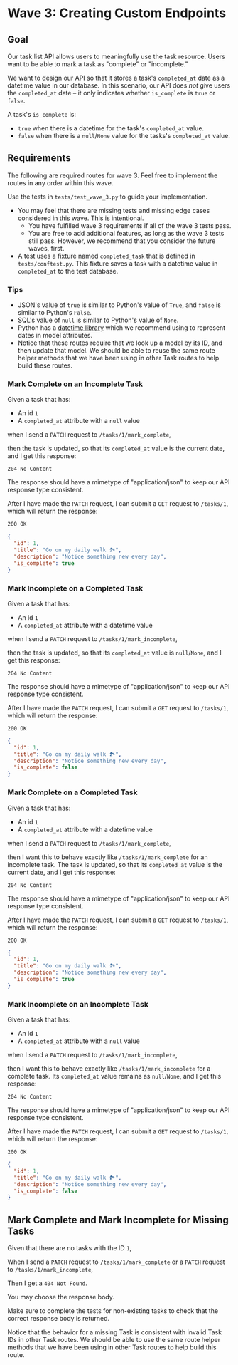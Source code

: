 # Wave 3: Creating Custom Endpoints

## Goal

Our task list API allows users to meaningfully use the task resource. Users want to be able to mark a task as "complete" or "incomplete."

We want to design our API so that it stores a task's `completed_at` date as a datetime value in our database. In this scenario, our API does _not_ give users the `completed_at` date – it only indicates whether `is_complete` is `true` or `false`.

A task's `is_complete` is:
- `true` when there is a datetime for the task's `completed_at` value.
- `false` when there is a `null`/`None` value for the tasks's `completed_at` value.

## Requirements

The following are required routes for wave 3. Feel free to implement the routes in any order within this wave.

Use the tests in `tests/test_wave_3.py` to guide your implementation.
- You may feel that there are missing tests and missing edge cases considered in this wave. This is intentional.
  - You have fulfilled wave 3 requirements if all of the wave 3 tests pass.
  - You are free to add additional features, as long as the wave 3 tests still pass. However, we recommend that you consider the future waves, first.
- A test uses a fixture named `completed_task` that is defined in `tests/conftest.py`. This fixture saves a task with a datetime value in `completed_at` to the test database.

### Tips

- JSON's value of `true` is similar to Python's value of `True`, and `false` is similar to Python's `False`.
- SQL's value of `null` is similar to Python's value of `None`.
- Python has a [datetime library](https://docs.python.org/3/library/datetime.html#module-datetime) which we recommend using to represent dates in model attributes.
- Notice that these routes require that we look up a model by its ID, and then update that model. We should be able to reuse the same route helper methods that we have been using in other Task routes to help build these routes.

### Mark Complete on an Incomplete Task

Given a task that has:

- An id `1`
- A `completed_at` attribute with a `null` value

when I send a `PATCH` request to `/tasks/1/mark_complete`,

then the task is updated, so that its `completed_at` value is the current date, and I get this response:

`204 No Content`

The response should have a mimetype of "application/json" to keep our API response type consistent.

After I have made the `PATCH` request, I can submit a `GET` request to `/tasks/1`, which will return the response:

`200 OK`

```json
{
  "id": 1,
  "title": "Go on my daily walk 🏞",
  "description": "Notice something new every day",
  "is_complete": true
}
```

### Mark Incomplete on a Completed Task

Given a task that has:

- An id `1`
- A `completed_at` attribute with a datetime value

when I send a `PATCH` request to `/tasks/1/mark_incomplete`,

then the task is updated, so that its `completed_at` value is `null`/`None`, and I get this response:

`204 No Content`

The response should have a mimetype of "application/json" to keep our API response type consistent.

After I have made the `PATCH` request, I can submit a `GET` request to `/tasks/1`, which will return the response:

`200 OK`

```json
{
  "id": 1,
  "title": "Go on my daily walk 🏞",
  "description": "Notice something new every day",
  "is_complete": false
}
```

### Mark Complete on a Completed Task

Given a task that has:

- An id `1`
- A `completed_at` attribute with a datetime value

when I send a `PATCH` request to `/tasks/1/mark_complete`,

then I want this to behave exactly like `/tasks/1/mark_complete` for an incomplete task. The task is updated, so that its `completed_at` value is the current date, and I get this response:

`204 No Content`

The response should have a mimetype of "application/json" to keep our API response type consistent.

After I have made the `PATCH` request, I can submit a `GET` request to `/tasks/1`, which will return the response:

`200 OK`

```json
{
  "id": 1,
  "title": "Go on my daily walk 🏞",
  "description": "Notice something new every day",
  "is_complete": true
}
```

### Mark Incomplete on an Incomplete Task

Given a task that has:

- An id `1`
- A `completed_at` attribute with a `null` value

when I send a `PATCH` request to `/tasks/1/mark_incomplete`,

then I want this to behave exactly like `/tasks/1/mark_incomplete` for a complete task. Its `completed_at` value remains as `null`/`None`, and I get this response:

`204 No Content`

The response should have a mimetype of "application/json" to keep our API response type consistent.

After I have made the `PATCH` request, I can submit a `GET` request to `/tasks/1`, which will return the response:

`200 OK`

```json
{
  "id": 1,
  "title": "Go on my daily walk 🏞",
  "description": "Notice something new every day",
  "is_complete": false
}
```

## Mark Complete and Mark Incomplete for Missing Tasks

Given that there are no tasks with the ID `1`,

When I send a `PATCH` request to `/tasks/1/mark_complete` or a `PATCH` request to `/tasks/1/mark_incomplete`,

Then I get a `404 Not Found`.

You may choose the response body.

Make sure to complete the tests for non-existing tasks to check that the correct response body is returned.

Notice that the behavior for a missing Task is consistent with invalid Task IDs in other Task routes. We should be able to use the same route helper methods that we have been using in other Task routes to help build this route.